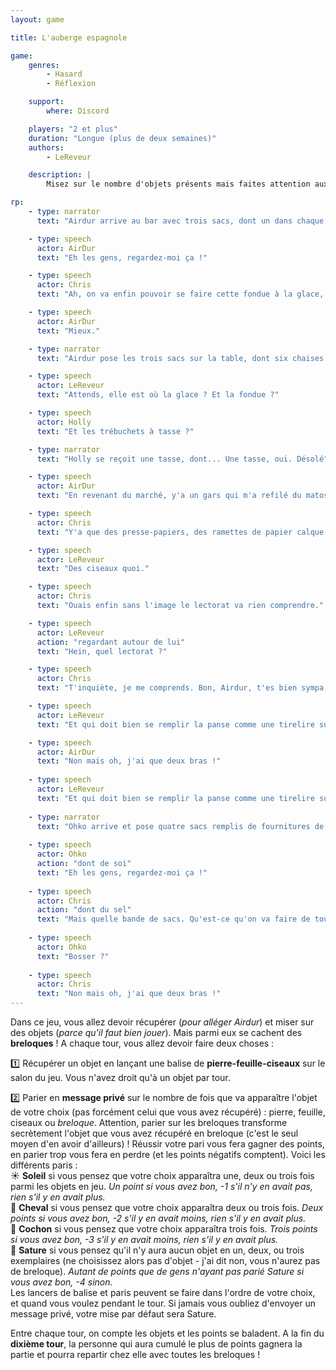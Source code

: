 ```yaml
---
layout: game

title: L'auberge espagnole

game:
    genres:
        - Hasard
        - Réflexion

    support:
        where: Discord

    players: "2 et plus"
    duration: "Longue (plus de deux semaines)"
    authors:
        - LeReveur

    description: |
        Misez sur le nombre d'objets présents mais faites attention aux breloques apportées discrètement...

rp:
    - type: narrator
      text: "Airdur arrive au bar avec trois sacs, dont un dans chaque main."

    - type: speech
      actor: AirDur
      text: "Eh les gens, regardez-moi ça !"

    - type: speech
      actor: Chris
      text: "Ah, on va enfin pouvoir se faire cette fondue à la glace, depuis le temps qu'on en parle !"

    - type: speech
      actor: AirDur
      text: "Mieux."

    - type: narrator
      text: "Airdur pose les trois sacs sur la table, dont six chaises."

    - type: speech
      actor: LeReveur
      text: "Attends, elle est où la glace ? Et la fondue ?"

    - type: speech
      actor: Holly
      text: "Et les trébuchets à tasse ?"

    - type: narrator
      text: "Holly se reçoit une tasse, dont... Une tasse, oui. Désolé"

    - type: speech
      actor: AirDur
      text: "En revenant du marché, y'a un gars qui m'a refilé du matos de papeterie en échange de la fondue. Ça tombe bien, on en manquait pour les animations. Y'en a pour 200 balles quand même !"

    - type: speech
      actor: Chris
      text: "Y'a que des presse-papiers, des ramettes de papier calque et des demi-paires de ciseaux !"

    - type: speech
      actor: LeReveur
      text: "Des ciseaux quoi."

    - type: speech
      actor: Chris
      text: "Ouais enfin sans l'image le lectorat va rien comprendre."

    - type: speech
      actor: LeReveur
      action: "regardant autour de lui"
      text: "Hein, quel lectorat ?"

    - type: speech
      actor: Chris
      text: "T'inquiète, je me comprends. Bon, Airdur, t'es bien sympa, mais tu vas me reprendre ces breloques et les rendre au camelot qui te les a filé."

    - type: speech
      actor: LeReveur
      text: "Et qui doit bien se remplir la panse comme une tirelire sur Mercure qui attend sans grande impatience que l'argent de poche de son propriétaire soit épargné."

    - type: speech
      actor: AirDur
      text: "Non mais oh, j'ai que deux bras !"
      
    - type: speech
      actor: LeReveur
      text: "Et qui doit bien se remplir la panse comme une tirelire sur Mercure qui attend sans grande impatience que l'argent de poche de son propriétaire soit épargné."
      
    - type: narrator
      text: "Ohko arrive et pose quatre sacs remplis de fournitures de bureau de luxe sur la table, dont du bois"
      
    - type: speech
      actor: Ohko
      action: "dont de soi"
      text: "Eh les gens, regardez-moi ça !"
      
    - type: speech
      actor: Chris
      action: "dont du sel"
      text: "Mais quelle bande de sacs. Qu'est-ce qu'on va faire de tout ça..."
      
    - type: speech
      actor: Ohko
      text: "Bosser ?"
      
    - type: speech
      actor: Chris
      text: "Non mais oh, j'ai que deux bras !"
---
```


Dans ce jeu, vous allez devoir récupérer (*pour alléger Airdur*) et miser sur des objets (*parce qu'il faut bien jouer*). Mais parmi eux se cachent des **breloques** ! A chaque tour, vous allez devoir faire deux choses :

1️⃣ Récupérer un objet en lançant une balise de **pierre-feuille-ciseaux** sur le salon du jeu. Vous n'avez droit qu'à un objet par tour. 

2️⃣ Parier en **message privé** sur le nombre de fois que va apparaître l'objet de votre choix (pas forcément celui que vous avez récupéré) : pierre, feuille, ciseaux ou *breloque*. Attention, parier sur les breloques transforme secrètement l'objet que vous avez récupéré en breloque (c'est le seul moyen d'en avoir d'ailleurs) ! Réussir votre pari vous fera gagner des points, en parier trop vous fera en perdre (et les points négatifs comptent). Voici les différents paris :  
☀️ **Soleil** si vous pensez que votre choix apparaîtra une, deux ou trois fois parmi les objets en jeu. *Un point si vous avez bon, -1 s'il n'y en avait pas, rien s'il y en avait plus.*  
🐎 **Cheval** si vous pensez que votre choix apparaîtra deux ou trois fois. *Deux points si vous avez bon, -2 s'il y en avait moins, rien s'il y en avait plus.*  
🐖 **Cochon** si vous pensez que votre choix apparaîtra trois fois. *Trois points si vous avez bon, -3 s'il y en avait moins, rien s'il y en avait plus.*  
🤪 **Sature** si vous pensez qu'il n'y aura aucun objet en un, deux, ou trois exemplaires (ne choisissez alors pas d'objet - j'ai dit non, vous n'aurez pas de breloque). *Autant de points que de gens n'ayant pas parié Sature si vous avez bon, -4 sinon.*  
Les lancers de balise et paris peuvent se faire dans l'ordre de votre choix, et quand vous voulez pendant le tour. Si jamais vous oubliez d'envoyer un message privé, votre mise par défaut sera Sature.

Entre chaque tour, on compte les objets et les points se baladent. A la fin du **dixième tour**, la personne qui aura cumulé le plus de points gagnera la partie et pourra repartir chez elle avec toutes les breloques !
